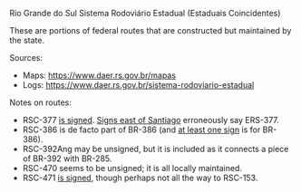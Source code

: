 Rio Grande do Sul Sistema Rodoviário Estadual (Estaduais Coincidentes)

These are portions of federal routes that are constructed but maintained by the state.

Sources:
* Maps: https://www.daer.rs.gov.br/mapas
* Logs: https://www.daer.rs.gov.br/sistema-rodoviario-estadual

Notes on routes:
* RSC-377 [is signed](https://www.google.com/maps/@-28.6458879,-53.5621669,3a,15.3y,117.55h,82.73t/data=!3m6!1e1!3m4!1srV7KIXnOQd5vNunUSREtVQ!2e0!7i16384!8i8192?entry=ttu). [Signs east of Santiago](https://www.google.com/maps/@-29.1457702,-54.8814701,3a,15y,81.95h,82.31t/data=!3m6!1e1!3m4!1sWk6zgMOUbHUYoX2DW3M5Qw!2e0!7i16384!8i8192?entry=ttu) erroneously say ERS-377.
* RSC-386 is de facto part of BR-386 (and [at least one sign](https://www.google.com/maps/@-29.7048392,-51.6546367,3a,15.1y,311.49h,87.22t/data=!3m6!1e1!3m4!1sgqrJFeQpjFz4kMRjhhFF_A!2e0!7i16384!8i8192?entry=ttu) is for BR-386).
* RSC-392Ang may be unsigned, but it is included as it connects a piece of BR-392 with BR-285.
* RSC-470 seems to be unsigned; it is all locally maintained.
* RSC-471 [is signed](https://www.google.com/maps/@-29.6813725,-52.4581394,3a,19.2y,62.29h,78.98t/data=!3m6!1e1!3m4!1sFxdhwBw_eA1ZcmQatErySw!2e0!7i16384!8i8192?entry=ttu), though perhaps not all the way to RSC-153.
